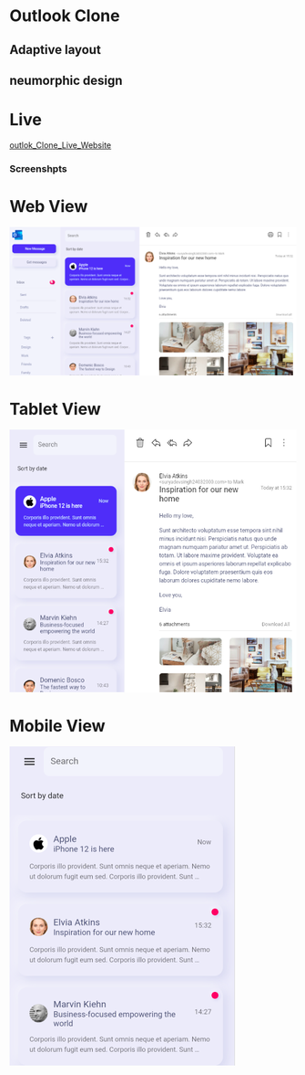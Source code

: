 # Outlook Clone
## Adaptive layout  
##  neumorphic design

# Live


<a href="https://outlook-aab40.web.app/#/">outlok_Clone_Live_Website</a>


### Screenshpts 
 
 # Web View 
 <p>
      <img src="https://github.com/suryadevsingh/outlook/blob/master/assets/Screenshot/outlook1.png" alt="outlook_Clone.com">
  
 </p>

 # Tablet View 
 <p>
      <img src="https://github.com/suryadevsingh/outlook/blob/master/assets/Screenshot/outlook2.png" alt="outlook_Clone.com">
  
 </p>


 # Mobile View 
 <p>
      <img src="https://github.com/suryadevsingh/outlook/blob/master/assets/Screenshot/outlook3.png" alt="outlook_Clone.com">
  
 </p>

